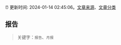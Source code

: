 :alarm_clock: 更新时间: 2024-01-14 02:45:06。[文章来源](/README.md)、[文章分类](/TAGS.md)

## 报告


> 关键字：`报告`、`月报`



